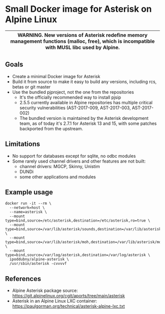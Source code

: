 # Small Docker image for Asterisk on Alpine Linux

| **WARNING**. New versions of Asterisk redefine memory management functions (malloc, free), which is incompatible with MUSL libc used by Alpine. |
| -------- |

## Goals
 - Create a minimal Docker image for Asterisk
 - Build it from source to make it easy to build any versions, including rcs, betas or git master
 - Use the bundled pjproject, not the one from the repositories
   - It's the officially recommended way to install pjsip
   - 2.5.5 currently available in Alpine repositories has multiple critical
     security vulnerabilities (AST-2017-009, AST-2017-003, AST-2017-002)
   - The bundled version is maintained by the Asterisk development team,
     as of today it's 2.7.1 for Asterisk 13 and 15,
     with some patches backported from the upstream.

## Limitations
 - No support for databases except for sqlite, no odbc modules
 - Some rarely used channel drivers and other features are not built:
   - channel drivers: MGCP, Skinny, Unistim
   - DUNDi
   - some other applications and modules

## Example usage
```
docker run -it --rm \
  --network=host \
  --name=asterisk \
  --mount type=bind,source=/etc/asterisk,destination=/etc/asterisk,ro=true \
  --mount type=bind,source=/var/lib/asterisk/sounds,destination=/var/lib/asterisk/sounds,ro=true \
  --mount type=bind,source=/var/lib/asterisk/moh,destination=/var/lib/asterisk/moh,ro=true \
  --mount type=bind,source=/var/log/asterisk,destination=/var/log/asterisk \
  ipoddubny/alpine-asterisk \
  /usr/sbin/asterisk -cvvvvf
```

## References
 - Alpine Asterisk package source: https://git.alpinelinux.org/cgit/aports/tree/main/asterisk
 - Asterisk in an Alpine Linux LXC container: https://paulgorman.org/technical/asterisk-alpine-lxc.txt
